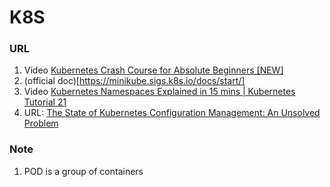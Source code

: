 # K8S

### URL
1. Video [Kubernetes Crash Course for Absolute Beginners [NEW]](https://www.youtube.com/watch?v=s_o8dwzRlu4&t=1s)
2. (official doc)[https://minikube.sigs.k8s.io/docs/start/]
3. Video [Kubernetes Namespaces Explained in 15 mins | Kubernetes Tutorial 21](https://www.youtube.com/watch?v=K3jNo4z5Jx8)
4. URL: [The State of Kubernetes Configuration Management: An Unsolved Problem](https://blog.argoproj.io/the-state-of-kubernetes-configuration-management-d8b06c1205)


### Note
1. POD is a group of containers


